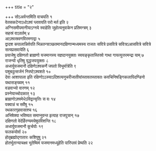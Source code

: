 +++
title = "२"

+++
सोऽअर्वन्तमिति वाचयति १  
वेतसकटेनाऽधोऽश्वं प्लावयति परो मर्त इति २  
अग्निसमीपमानीयाऽग्नये स्वाहेति जुहोत्यनुवाकेन प्रतिमन्त्रम् ३  
सहस्रं वाऽवर्तम् ४  
आऽश्वस्रवणविरमणाद्वा ५  
द्वादश कपालान्निर्वपति भिन्नतन्त्राञ्छतमानदक्षिणान्मध्यमस्य राजतः सवित्रे प्रसवित्रे सवित्रऽआसवित्रे सवित्रे सत्यप्रसवायेति ६  
प्रयाजेषु दक्षिणतो ब्राह्मणो यजमानस्य यज्ञदानयुक्ताः स्वयङ्कृतास्तिस्रो गाथा गायत्युत्तरमन्द्रा याम् ७  
राजन्यो धृतिषु युद्धजययुक्ताः ८  
अध्वर्युयजमानौ दक्षिणेऽश्वकर्णे जपतो विभूर्मात्रेति ९  
पशुबदुत्सर्जनं निरष्टेऽश्वशते १०  
देवा आशापाला इति रक्षिणोऽऽस्याऽदिशत्यनुचरीजातीयांस्तावतस्तावतः कवचिनिषङ्गिकलापिदण्डिनो यथासङ्ख्यम् ११  
वडवाभ्यो वारणम् १२  
प्रस्नेयाच्चोदकात् १३  
ब्राह्मणोऽश्वमेधेऽविद्वान्वृत्तिः स वः १४  
पक्वान्नं च सर्वेषु १५  
रथकारगृहवासाश्च १६  
अभिषेक्या भविष्यत समाप्नुवन्त इत्याह राजपुत्रान् १७  
दक्षिणतो वेदेर्हिरण्यमयेषूपविशन्ति १८  
अध्वर्युयजमानौ कूर्चयोः १९  
फलकयोर्वा २०  
होतृब्रह्मोद्गातारः कशिपुषु २१  
होतर्भूतान्याचक्ष्व भूतेष्विमं यजमानमध्यूहेति पारिप्लवं प्रेष्यति २२  
